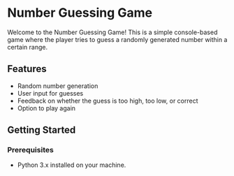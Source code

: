 # Number Guessing Game

Welcome to the Number Guessing Game! This is a simple console-based game where the player tries to guess a randomly generated number within a certain range.

## Features

- Random number generation
- User input for guesses
- Feedback on whether the guess is too high, too low, or correct
- Option to play again

## Getting Started

### Prerequisites

- Python 3.x installed on your machine.

